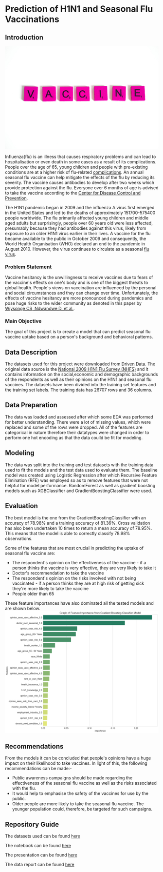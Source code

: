 # Prediction of H1N1 and Seasonal Flu Vaccinations 
## Introduction
![Vaccines!](Images/pexels-anna-tarazevich-5910769.jpg)

Influenza(flu) is an illness that causes respiratory problems and can lead to hospitalisation or even death in some cases as a result of its complications. People over the age of 65, young children and people with pre-existing conditions are at a higher risk of flu-related [complications](https://www.cdc.gov/flu/about/index.html). An annual seasonal flu vaccine can help mitigate the effects of the flu by reducing its severity. The vaccine causes antibodies to develop after two weeks which provide protection against the flu. Everyone over 6 months of age is advised to take the vaccine according to the [Center for Disease Control and Prevention](https://www.cdc.gov/flu/prevent/keyfacts.htm).

The H1N1 pandemic began in 2009 and the influenza A virus first emerged in the United States and led to the deaths of approximately 151700-575400 people worldwide. The flu primarily affected young children and middle aged adults but surprisingly, people over 60 years old were less affected, presumably because they had antibodies against this virus, likely from exposure to an older H1N1 virus earlier in their lives. A vaccine for the flu became available to the public in October 2009 and consequently, the World Health Organisation (WHO) declared an end to the pandemic in August 2010. However, the virus continues to circulate as a seasonal [flu virus](https://www.cdc.gov/flu/pandemic-resources/2009-h1n1-pandemic.html).

### Problem Statement
Vaccine hesitancy is the unwillingness to receive vaccines due to fears of the vaccine's effects on one's body and is one of the biggest threats to global health. People's views on vaccination are influenced by the personal and social circumstances and they can change over time. Unfortunately, the effects of vaccine hesitancy are more pronounced during pandemics and pose huge risks to the wider community as denoted in this paper by [Wiysonge CS, Ndwandwe D. et al.](https://pubmed.ncbi.nlm.nih.gov/33684019/).

### Main Objective

The goal of this project is to create a model that can predict seasonal flu vaccine uptake based on a person's background and behavioral patterns.

## Data Description
The datasets used for this project were downloaded from [Driven Data]("https://www.drivendata.org/competitions/66/flu-shot-learning/page/210/). The original data source is the [National 2009 H1N1 Flu Survey (NHFS)](https://webarchive.loc.gov/all/20140511165905/http://www.cdc.gov/nchs/nis/data_files_h1n1.htm) and it contains information on the social,economic and demographic backgrounds of the respondents as well as their opinions on the H1N1 and seasonal flu vaccines. The datasets have been divided into the training set features and the training set labels. The training data has 26707 rows and 36 columns.

## Data Preparation
The data was loaded and assessed after which some EDA was performed for better understanding. There were a lot of missing values, which were replaced and some of the rows were dropped. All of the features are categorical in nature therefore their datatypes were changed in order to perform one hot encoding as that the data coulld be fit for modeling. 

## Modeling
The data was split into the training and test datasets with the training data used to fit the models and the test data used to evaluate them. The baseline model was created using Logistic Regression after which Recursive Feature Elimination (RFE) was employed so as to remove features that were not helpful for model performance. RandomForest as well as gradient boosting models such as XGBClassifier and GradientBoostingClassifier were used.

## Evaluation
The best model is the one from the GradientBoostingClassifier with an accuracy of 78.98% and a training accuracy of 81.36%. Cross validation has also been undertaken 10 times to return a mean accuracy of 78.95%. This means that the model is able to correctly classify 78.98% observations.

Some of the features that are most crucial in predicting the uptake of seasonal flu vaccine are:
* The respondent's opinion on the effectiveness of the vaccine - if a person thinks the vaccine is very effective, they are very likely to take it
* Doctor's recommendation to take the vaccine
* The respondent's opinion on the risks involved with not being vaccinated - if a person thinks they are at high risk of getting sick they're more likely to take the vaccine
* People older than 65

These feature importances have also dominated all the tested models and are shown below.
![Important features](Images/feature_importance.png)

## Recommendations

From the models it can be concluded that people's opinions have a huge impact on their likelihood to take vaccines. In light of this, the following recommendations can be made:-

* Public awareness campaigns should be made regarding the effectiveness of the seasonal flu vaccine as well as the risks associated with the flu.
* It would help to emphasise the safety of the vaccines for use by the public.
* Older people are more likely to take the seasonal flu vaccine. The younger population could, therefore, be targeted for such campaigns. 

## Repository Guide

The datasets used can be found [here](Dataset)

The notebook can be found [here](analysis.ipynb)

The presentation can be found [here]()

The data report can be found [here]()